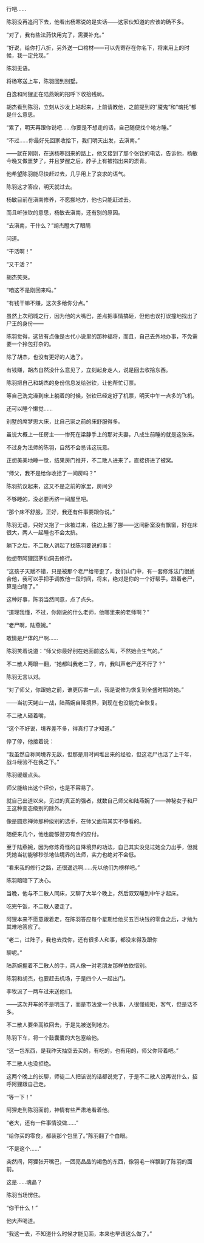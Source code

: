 行吧……

陈羽没再追问下去，他看出杨寒说的是实话——这家伙知道的应该的确不多。

“对了，我有些法药快用完了，需要补充。”

“好说，给你打八折，另外送一口棺材——可以先寄存在你名下，将来用上的时候，我一定兑现。”

陈羽无语。

将杨寒送上车，陈羽回到别墅。

白逸和阿狸正在陆燕婉的招呼下收拾残局。

胡杰看到陈羽，立刻从沙发上站起来，上前请教他，之前提到的“魇鬼”和“魂托”都是什么意思。

“累了，明天再跟你说吧……你要是不想走的话，自己随便找个地方睡。”

“不过……你最好先回家收拾下，我们明天出发，去滇南。”

——就在刚刚，在送杨寒回来的路上，他又接到了那个张钦的电话，告诉他，杨敏今晚又做噩梦了，并且梦醒之后，脖子上有被掐出来的淤青。

他希望陈羽能尽快赶过去，几乎用上了哀求的语气。

陈羽这才答应，明天就过去。

杨敏目前在滇南修养，不愿挪地方，他也只能赶过去。

而且听张钦的意思，杨敏去滇南，还有别的原因。

“去滇南，干什么？”胡杰瞪大了眼睛

问道。

“干活啊！”

“又干活？”

胡杰笑哭。

“咱这不是刚回来吗。”

“有钱干嘛不赚，这次多给你分点。”

虽然上次稻城之行，因为他的大嘴巴，差点把事情搞砸，但他也误打误撞地找出了尸王的身份——

陈羽觉得，这货有点像是古代小说里的那种福将，而且，自己去外地办事，不免需要一个拎包打杂的。

除了胡杰，也没有更好的人选了。

有钱赚，胡杰自然没什么意见了，立刻起身走人，说是回去收拾东西。

陈羽把自己和胡杰的身份信息发给张钦，让他帮忙订票。

等自己洗完澡到床上躺着的时候，张钦已经定好了机票，明天中午一点多的飞机。

还可以睡个懒觉……

别墅的席梦思大床，比自己家之前的床舒服得多。

虽说大概上一任房主——惨死在梁静手上的那对夫妻，八成生前睡的就是这张床。

不过身为法师的陈羽，自然不会忌讳这玩意。

正想美美地睡一觉，结果房门推开，不二散人进来了，直接挤进了被窝。

“师父，我不是给你收拾了一间房吗？”

陈羽抗议起来，这又不是之前的家里，房间少

不够睡的，没必要再挤一间屋里吧。

“那个床不舒服，正好，我还有件事要跟你说。”

陈羽无语，只好又抱了一床被过来，往边上挪了挪——这间卧室没有飘窗，好在床很大，两人一起睡也不会太挤。

躺下之后，不二散人讲起了找陈羽要说的事：

他想带阿狸回茅仙洞去修行。

“这孩子天赋不错，只是被那个老尸给带歪了，我们山门中，有一套修炼法门很适合他，我可以手把手调教他一段时间，将来，绝对是你的一个好帮手。跟着老尸，算是白瞎了。”

这种好事，陈羽当然同意，点了点头。

“道理我懂，不过，你刚说的什么老师，他哪里来的老师啊？”

“老尸啊，陆燕婉。”

敢情是尸体的尸啊……

陈羽笑着说道：“师父你最好别在她面前这么叫，不然她会生气的。”

不二散人两眼一翻，“她都叫我老二了，咋，我叫声老尸还不行了？”

陈羽无言以对。

“对了师父，你跟她之前，谁更厉害一点，我是说修为恢复到全盛时期的她。”

——当初天姥山一战，陆燕婉自降境界，到现在也没能完全恢复。

不二散人砸着嘴，

“这个不好说，境界差不多，得真打了才知道。”

停了停，他接着说：

“我虽然自称同境界无敌，但那是用时间堆出来的经验，但这老尸也活了上千年，战斗经验不在我之下。”

陈羽缓缓点头。

师父能给出这个评价，也是不容易了。

就自己出道以来，见过的真正的强者，就数自己师父和陆燕婉了——神秘女子和尸王这种变态级别的除外。

像是圆悲禅师那种级别的选手，在师父面前其实不够看的。

随便来几个，他也能够游刃有余的应付。

至于陆燕婉，因为修炼奇怪的自降境界的功法，自己其实没见过她全力出手，但就凭她当初能够秒杀地仙境界的法师，实力也绝对不会低。

“看来我的修行之路，还很遥远啊……先以他们为榜样吧。”

陈羽暗暗下了决心。

当晚，他与不二散人同床，又聊了大半个晚上，然后双双睡到中午才起床。

吃完午饭，不二散人要走了。

阿狸本来不愿意跟着走，在陈羽答应每个星期给他买五百块钱的零食之后，才勉为其难地答应了。

“老二，过阵子，我也去找你，还有很多人和事，都没来得及跟你

聊呢。”

陆燕婉握着不二散人的手，两人像一对老朋友那样依依惜别。

陈羽和胡杰，也要赶去机场，于是四个人一起出门。

李牧派了一两车过来送他们。

——这次开车的不是明玉了，而是市法堂一个执事，人很懂规矩，客气，但是话不多。

不二散人要坐高铁回去，于是先被送到地方。

陈羽下车，将一个鼓囊囊的大包塞给他。

“这一包东西，是我昨天抽空去买的，有吃的，也有用的，师父你带着吧。”

不二散人也没拒绝。

这两个晚上的长聊，师徒二人把该说的话都说完了，于是不二散人没再说什么，招呼阿狸跟自己走。

“等一下！”

阿狸走到陈羽面前，神情有些严肃地看着他。

“老大，还有一件事情没做……”

“给你买的零食，都装那个包里了。”陈羽翻了个白眼。

“不是这个……”

突然间，阿狸张开嘴巴，一团亮晶晶的褐色的东西，像羽毛一样飘到了陈羽的面前。

这是……魂晶？

陈羽当场愣住。

“你干什么！”

他大声喝道。

“我这一去，不知道什么时候才能见面，本来也早该这么做了。”
